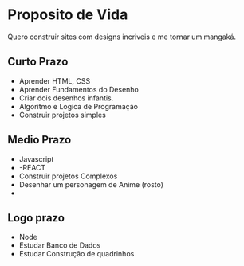 # Proposito  de Vida
Quero construir sites com designs incriveis e me tornar um mangaká.
## Curto Prazo
- Aprender HTML, CSS 
- Aprender Fundamentos do Desenho
- Criar dois desenhos infantis.
- Algoritmo e Logica de Programação
- Construir projetos simples 

## Medio Prazo
- Javascript 
- -REACT
- Construir projetos Complexos
- Desenhar um personagem de Anime (rosto)
- 

## Logo prazo
- Node  
- Estudar Banco de Dados
- Estudar Construção de quadrinhos
